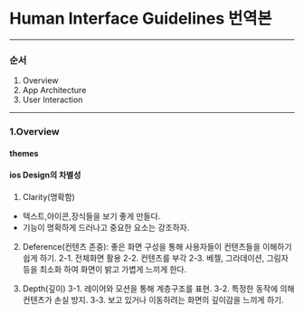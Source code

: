 # Human Interface Guidelines 번역본
------------
### 순서
1. Overview
2. App Architecture
3. User Interaction
------------

### 1.Overview
#### themes
#### ios Design의 차별성
1. Clarity(명확함)
+ 텍스트,아이콘,장식들을 보기 좋게 만들다. 
+ 기능이 명확하게 드러나고 중요한 요소는 강조하자.

2. Deference(컨텐츠 존중): 좋은 화면 구성을 통해 사용자들이 컨탠츠들을 이해하기 쉽게 하기.
2-1. 전체화면 활용
2-2. 컨텐츠를 부각
2-3. 베젤, 그라데이션, 그림자등을 최소화 하여 화면이 밝고 가볍게 느끼게 한다.

3. Depth(깊이) 
3-1. 레이어와 모션을 통해 계층구조를 표현.
3-2. 특정한 동작에 의해 컨텐츠가 손실 방지.
3-3. 보고 있거나 이동하려는 화면의 깊이감을 느끼게 하기.

#####
